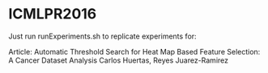 # ICMLPR2016

Just run runExperiments.sh to replicate experiments for:

Article:
Automatic Threshold Search for Heat Map Based Feature Selection: A Cancer Dataset Analysis
Carlos Huertas, Reyes Juarez-Ramirez
